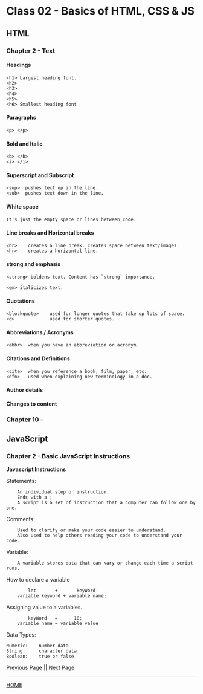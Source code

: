 # Class 02 - Basics of HTML, CSS & JS

## HTML

### Chapter 2 - Text

#### Headings

    <h1> Largest heading font.
    <h2>
    <h3>
    <h4>
    <h5>
    <h6> Smallest heading font

#### Paragraphs

    <p> </p>

#### Bold and Italic

    <b> </b>
    <i> </i>

#### Superscript and Subscript

    <sup>  pushes text up in the line.
    <sub>  pushes text down in the line.

#### White space

    It's just the empty space or lines between code.

#### Line breaks and Horizontal breaks

    <br>    creates a line break. creates space between text/images.
    <hr>    creates a horizontal line.

#### strong and emphasis

    <strong> boldens text. Content has `strong` importance. 

    <em> italicizes text.

#### Quotations

    <blockquote>    used for longer quotes that take up lots of space.
    <q>             used for shorter quotes.

#### Abbreviations / Acronyms

    <abbr>  when you have an abbreviation or acronym.

#### Citations and Definitions

    <cite>  when you reference a book, film, paper, etc.
    <dfn>   used when explaining new terminology in a doc.

#### Author details


#### Changes to content



### Chapter 10 - 



## JavaScript

### Chapter 2 - Basic JavaScript Instructions
 **Javascript Instructions**

 Statements:

        An individual step or instruction.
        Ends with a ;
        A script is a set of instruction that a computer can follow one by one.

 Comments:

        Used to clarify or make your code easier to understand.
        Also used to help others reading your code to understand your code.

Variable: 

        A variable stores data that can vary or change each time a script runs.

How to declare a variable

            let       +       keyWord
        variable keyword + variable name;
       

Assigning value to a variables.

            keyWord   =      10;
        variable name = variable value

Data Types:

    Numeric:    number data
    String:     character data
    Boolean:    true or false

[Previous Page](https://tomgtaylor.github.io/reading-notes2/class-01)    ||    [Next Page](https://tomgtaylor.github.io/reading-notes2/class-03) <br>

---

[HOME](https://tomgtaylor.github.io/reading-notes2) <br>
